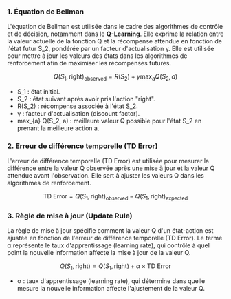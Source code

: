 
### 1. Équation de Bellman

L'équation de Bellman est utilisée dans le cadre des algorithmes de contrôle et de décision, notamment dans le **Q-Learning**. Elle exprime la relation entre la valeur actuelle de la fonction Q et la récompense attendue en fonction de l'état futur S_2, pondérée par un facteur d'actualisation γ. Elle est utilisée pour mettre à jour les valeurs des états dans les algorithmes de renforcement afin de maximiser les récompenses futures.

$$Q(S_1, \text{right})_{\text{observed}} = R(S_2) + \gamma \max_{a} Q(S_2, a)$$

- S_1 : état initial.
- S_2 : état suivant après avoir pris l'action "right".
- R(S_2) : récompense associée à l'état S_2.
- γ : facteur d'actualisation (discount factor).
- max_{a} Q(S_2, a) : meilleure valeur Q possible pour l'état S_2 en prenant la meilleure action a.

### 2. Erreur de différence temporelle (TD Error)

L'erreur de différence temporelle (TD Error) est utilisée pour mesurer la différence entre la valeur Q observée après une mise à jour et la valeur Q attendue avant l'observation. Elle sert à ajuster les valeurs Q dans les algorithmes de renforcement.

$$\text{TD Error} = Q(S_1, \text{right})_{\text{observed}} - Q(S_1, \text{right})_{\text{expected}}$$

### 3. Règle de mise à jour (Update Rule)

La règle de mise à jour spécifie comment la valeur Q d'un état-action est ajustée en fonction de l'erreur de différence temporelle (TD Error). Le terme α représente le taux d'apprentissage (learning rate), qui contrôle à quel point la nouvelle information affecte la mise à jour de la valeur Q.

$$Q(S_1, \text{right}) = Q(S_1, \text{right}) + \alpha \times \text{TD Error}$$

- α : taux d'apprentissage (learning rate), qui détermine dans quelle mesure la nouvelle information affecte l'ajustement de la valeur Q.

